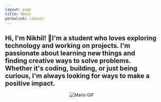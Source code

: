 ```yaml
---
layout: page
title: About
permalink: /about/
---
```



<h2>Hi, I'm Nikhil! 🚀I'm a student who loves exploring technology and working on projects. 
I'm passionate about learning new things and finding creative ways to solve problems. 
Whether it's coding, building, or just being curious, I'm always looking for ways to make a positive impact.</h2>

<center><body><img src="{{site.baseurl}}/images/dance-happy.gif" alt="Mario GIF"></body></center>


